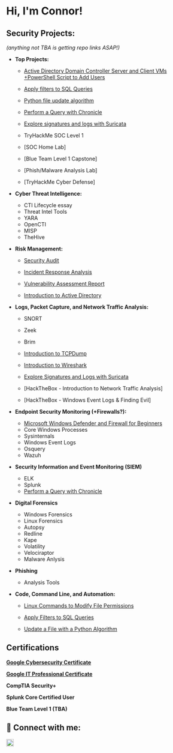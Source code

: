 <h1>Hi, I'm Connor!</h1>

<h2>Security Projects:</h2>
<i>(anything not TBA is getting repo links ASAP!)</i>

- <b>Top Projects:</b>
  - <a href="https://github.com/cmartinez110/active-directory-0">Active Directory Domain Controller Server and Client VMs +PowerShell Script to Add Users</a>
  - <a href="https://github.com/cmartinez110/Apply-Filters-to-SQL-Queries">Apply filters to SQL Queries</a>
  - <a href="https://github.com/cmartinez110/Python-File-Update-Algorithm/blob/main/README.md">Python file update algorithm</a>
  - <a href="https://github.com/cmartinez110/chronicle-lab-0/blob/main/README.md">Perform a Query with Chronicle</a>
  - <a href="https://github.com/cmartinez110/suricata-lab-0/blob/main/README.md">Explore signatures and logs with Suricata</a>
  
  - TryHackMe SOC Level 1
  - [SOC Home Lab]
  - [Blue Team Level 1 Capstone]
  - [Phish/Malware Analysis Lab]
  - [TryHackMe Cyber Defense]
  
 <!--
- <b>Frameworks:</b>
  - Pyramid of Pain
  - Unified Kill Chain
  - Diamond Model
  - MITRE
  -->

 - <b>Cyber Threat Intelligence:</b>
   - CTI Lifecycle essay
   - Threat Intel Tools
   - YARA
   - OpenCTI
   - MISP
   - TheHive
  
- <b>Risk Management:</b>
  - <a href="https://github.com/cmartinez110/Security-Audit/blob/main/README.md">Security Audit</a>

  - <a href="https://github.com/cmartinez110/Incident-response-analysis/blob/main/README.md" target="_blank">Incident Response Analysis</a>

  - <a href="https://github.com/cmartinez110/vulnerability-assessment-report/blob/main/README.md">Vulnerability Assessment Report</a>
  
  - <a href="https://academy.hackthebox.com/achievement/889641/74">Introduction to Active Directory</a>


- <b>Logs, Packet Capture, and Network Traffic Analysis:</b>
  - SNORT
  - Zeek
  - Brim
  - <a href="https://github.com/cmartinez110/introduction-to-tcpdump/blob/main/README.md">Introduction to TCPDump</a>

  - <a href="https://github.com/cmartinez110/wireshark-lab-0/blob/main/README.md">Introduction to Wireshark</a>

  - <a href="https://github.com/cmartinez110/suricata-lab-0/blob/main/README.md">Explore Signatures and Logs with Suricata</a>

  - [HackTheBox - Introduction to Network Traffic Analysis]
    
  - [HackTheBox - Windows Event Logs & Finding Evil]
 
- <b>Endpoint Security Monitoring (+Firewalls?):</b>
   - <a href="https://coursera.org/share/48f725e65c973676bbecfe38e27d4dfa">Microsoft Windows Defender and Firewall for Beginners</a>
   - Core Windows Processes
   - Sysinternals
   - Windows Event Logs
   - Osquery
   - Wazuh

- <b>Security Information and Event Monitoring (SIEM) </b>
  - ELK
  - Splunk
  - <a href="https://github.com/cmartinez110/chronicle-lab-0/blob/main/README.md">Perform a Query with Chronicle</a>

- <b>Digital Forensics</b>
  - Windows Forensics
  - Linux Forensics
  - Autopsy
  - Redline
  - Kape
  - Volatility
  - Velociraptor
  - Malware Anlysis

- <b>Phishing</b>
  - Analysis Tools
 
- <b>Code, Command Line, and Automation:</b>

  - <a href="https://github.com/cmartinez110/Modifying-File-Permissions_Linux/blob/main/README.md" target="_blank">Linux Commands to Modify File Permissions</a>

  - <a href="https://github.com/cmartinez110/Apply-Filters-to-SQL-Queries">Apply Filters to SQL Queries</a>

  - <a href="https://github.com/cmartinez110/Python-File-Update-Algorithm/blob/main/README.md">Update a File with a Python Algorithm</a>
  
<h2>Certifications</h2>
<p/><a href="https://coursera.org/share/d5ccff7ecb2dc5acd5fde848b181d50b)"><b>Google Cybersecurity Certificate</b></a></p>
<p/><a href="https://coursera.org/share/d6aceec2636904b9b8d0101180083025"><b>Google IT Professional Certificate</b></a></p>

<b>CompTIA Security+</b>

<b>Splunk Core Certified User</b>
  
<b>Blue Team Level 1 (TBA)</b>

</b>

<h2> 🤳 Connect with me:</h2>

<a href="https://www.linkedin.com/in/connor-martinez-0779464b" target="_blank">
  <img src="https://cdn.jsdelivr.net/npm/simple-icons@v3/icons/linkedin.svg" alt="LinkedIn" style="width: 20px; height: 20px;">
</a>


